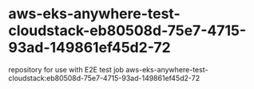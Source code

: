 # aws-eks-anywhere-test-cloudstack-eb80508d-75e7-4715-93ad-149861ef45d2-72
repository for use with E2E test job aws-eks-anywhere-test-cloudstack:eb80508d-75e7-4715-93ad-149861ef45d2-72
